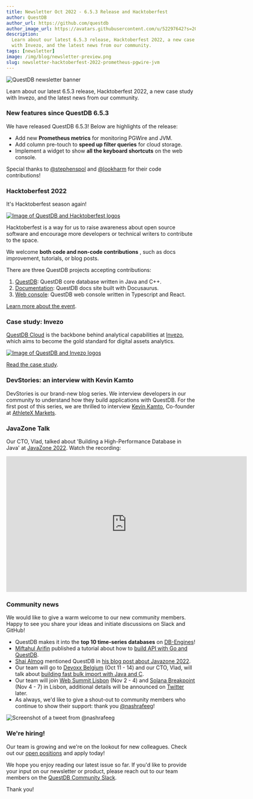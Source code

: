 ```yaml
---
title: Newsletter Oct 2022 - 6.5.3 Release and Hacktoberfest
author: QuestDB
author_url: https://github.com/questdb
author_image_url: https://avatars.githubusercontent.com/u/52297642?s=200&v=4
description:
  Learn about our latest 6.5.3 release, Hacktoberfest 2022, a new case study
  with Invezo, and the latest news from our community.
tags: [newsletter]
image: /img/blog/newsletter-preview.png
slug: newsletter-hacktoberfest-2022-prometheus-pgwire-jvm
---
```


![QuestDB newsletter banner](/img/blog/newsletter.png)

Learn about our latest 6.5.3 release, Hacktoberfest 2022, a new case study with
Invezo, and the latest news from our community.

### New features since QuestDB 6.5.3

We have released QuestDB 6.5.3! Below are highlights of the release:

- Add new **Prometheus metrics** for monitoring PGWire and JVM.
- Add column pre-touch to **speed up filter queries** for cloud storage.
- Implement a widget to show **all the keyboard shortcuts** on the web console.

Special thanks to [@stephenspol](https://github.com/stephenspol) and
[@lookharm](https://github.com/lookharm) for their code contributions!

### Hacktoberfest 2022

It's Hacktoberfest season again!

[![Image of QuestDB and Hacktoberfest logos](/img/blog/2022-10-06/hacktoberfest.png)](/blog/2022/09/30/hacktoberfest-questdb/)

Hacktoberfest is a way for us to raise awareness about open source software and
encourage more developers or technical writers to contribute to the space.

We welcome **both code and non-code contributions** , such as docs improvement,
tutorials, or blog posts.

There are three QuestDB projects accepting contributions:

1. [QuestDB](https://github.com/questdb/questdb): QuestDB core database written
   in Java and C++.
2. [Documentation](https://github.com/questdb/questdb.io): QuestDB docs site
   built with Docusaurus.
3. [Web console](https://github.com/questdb/ui/tree/main/packages/web-console):
   QuestDB web console written in Typescript and React.

[Learn more about the event](/blog/2022/09/30/hacktoberfest-questdb/).

### Case study: Invezo

[QuestDB Cloud](/cloud/) is the backbone behind analytical capabilities at
[Invezo](https://www.invezo.com/), which aims to become the gold standard for
digital assets analytics.

[![Image of QuestDB and Invezo logos](/img/blog/2022-10-06/questdb-and-invezo.png)](/case-study/invezo/)

[Read the case study](/case-study/invezo/).

### DevStories: an interview with Kevin Kamto

DevStories is our brand-new blog series. We interview developers in our
community to understand how they build applications with QuestDB. For the first
post of this series, we are thrilled to interview
[Kevin Kamto](https://www.linkedin.com/in/kevin-kamto/), Co-founder at
[AthleteX Markets](https://www.athletex.io/).

### JavaZone Talk

Our CTO, Vlad, talked about 'Building a High-Performance Database in Java' at
[JavaZone 2022](https://2022.javazone.no/#/). Watch the recording:

<iframe
  src="https://player.vimeo.com/video/747698190?h=2feffff000&color=ff9933&portrait=0"
  width="640"
  height="360"
  frameborder="0"
  allow="autoplay; fullscreen; picture-in-picture"
  allowfullscreen
></iframe>

### Community news

We would like to give a warm welcome to our new community members. Happy to see
you share your ideas and initiate discussions on Slack and GitHub!

- QuestDB makes it into the **top 10 time-series databases** on
  [DB-Engines](https://db-engines.com/en/ranking/time+series+dbms)!
- [Miftahul Arifin](https://dev.to/arifintahu) published a tutorial about how to
  [build API with Go and QuestDB](https://dev.to/arifintahu/how-to-build-api-with-go-and-questdb-19ld).
- [Shai Almog](https://hashnode.com/@codenameone) mentioned QuestDB in
  [his blog post about Javazone 2022](https://debugagent.com/great-time-at-javazone-2022).
- Our team will go to [Devoxx Belgium](https://devoxx.be/) (Oct 11 - 14) and our
  CTO, Vlad, will talk about
  [building fast bulk import with Java and C](https://devoxx.be/speaker-details/?id=39051).
- Our team will join [Web Summit Lisbon](https://websummit.com/) (Nov 2 - 4) and
  [Solana Breakpoint](https://solana.com/breakpoint) (Nov 4 - 7) in
  Lisbon, additional details will be announced on
  [Twitter](https://twitter.com/questDb) later.
- As always, we'd like to give a shout-out to community members who continue to
  show their support: thank you
  [@nashrafeeg](https://twitter.com/nashrafeeg/status/1568765241487687681)!

![Screenshot of a tweet from @nashrafeeg](/img/blog/2022-10-06/tweet.png)

### We're hiring!

Our team is growing and we're on the lookout for new colleagues. Check out our
[open positions](/careers/) and apply today!

We hope you enjoy reading our latest issue so far. If you'd like to provide your
input on our newsletter or product, please reach out to our team members on the
[QuestDB Community Slack]({@slackUrl@}).

Thank you!

